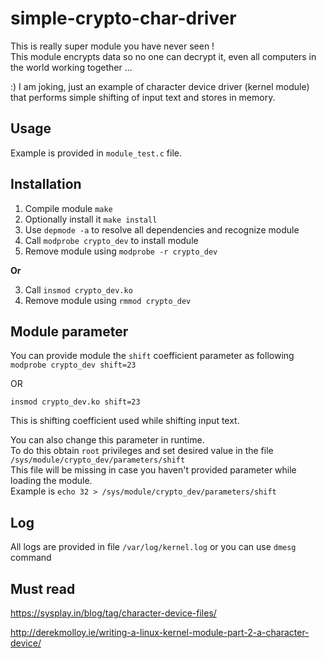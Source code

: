 # simple-crypto-char-driver

This is really super module you have never seen !   
This module encrypts data so no one can decrypt it, even all computers in the world working together ... 

:) I am joking, just an example of character device driver (kernel module) that performs simple shifting of input text and stores in memory.   

Usage
-----

Example is provided in `module_test.c` file.    

Installation
------------

1. Compile module `make` 
2. Optionally install it `make install` 
3. Use `depmode -a` to resolve all dependencies and recognize module
4. Call `modprobe crypto_dev` to install module
5. Remove module using `modprobe -r crypto_dev`   

**Or** 

3. Call `insmod crypto_dev.ko` 
4. Remove module using `rmmod crypto_dev`

Module parameter
----------------

You can provide module the `shift` coefficient parameter as following   
`modprobe crypto_dev shift=23`    

OR    

`insmod crypto_dev.ko shift=23`    

This is shifting coefficient used while shifting input text.      

You can also change this parameter in runtime.    
To do this obtain `root` privileges and set desired value in the file `/sys/module/crypto_dev/parameters/shift`     
This file will be missing in case you haven't provided parameter while loading the module.   
Example is `echo 32 > /sys/module/crypto_dev/parameters/shift`  


Log
---

All logs are provided in file `/var/log/kernel.log` or you can use `dmesg` command


Must read
---------

https://sysplay.in/blog/tag/character-device-files/    

http://derekmolloy.ie/writing-a-linux-kernel-module-part-2-a-character-device/

